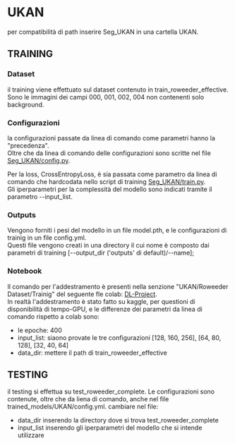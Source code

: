 # UKAN
per compatibilità di path inserire Seg_UKAN in una cartella UKAN.
## TRAINING
### Dataset
il training viene effettuato sul dataset contenuto in train_roweeder_effective.<br>
Sono le immagini dei campi 000, 001, 002, 004 non contenenti solo background.
### Configurazioni
la configurazioni passate da linea di comando come parametri hanno la "precedenza". <br>
Oltre che da linea di comando delle configurazioni sono scritte nel file [Seg_UKAN/config.py]().

Per la loss, CrossEntropyLoss, è sia passata come parametro da linea di comando che hardcodata nello script di training [Seg_UKAN/train.py](). <br>
Gli iperparametri per la complessità del modello sono indicati tramite il parametro --input_list.
### Outputs
Vengono forniti i pesi del modello in un file model.pth, e le configurazioni di trainig in un file config.yml.<br>
Questi file vengono creati in una directory il cui nome è composto dai parametri di training [--output_dir ('outputs' di default)/--name];
### Notebook
Il comando per l'addestramento è presenti nella senzione "UKAN/Roweeder Dataset/Trainig" del seguente fle colab: [DL-Project](https://colab.research.google.com/drive/1_q9pZcAzU3vpXVue3c7ehwbQIbVJ2MqW?usp=sharing).<br>
In realtà l'addestramento è stato fatto su kaggle, per questioni di disponibilità di tempo-GPU, e le differenze dei parametri da linea di comando rispetto a colab sono:
- le epoche: 400
- input_list: siaono provate le tre configurazioni [128, 160, 256], [64, 80, 128], [32, 40, 64]
- data_dir: mettere il path di train_roweeder_effective
## TESTING

il testing si effettua su test_roweeder_complete.
Le configurazioni sono contenute, oltre che da liena di comando, anche nel file trained_models/UKAN/config.yml.
cambiare nel file:
- data_dir inserendo la directory dove si trova test_roweeder_complete
- input_list inserendo gli iperparametri del modello che si intende utilizzare
